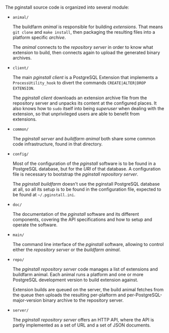 The pginstall source code is organized into several module:

  - `animal/`

    The buildfarm *animal* is responsible for building *extensions*. That
    means `git clone` and `make install`, then packaging the resulting files
    into a platform specific *archive*.

    The *animal* connects to the *repository server* in order to know what
    extension to build, then connects again to upload the generated binary
    archives.

  - `client/`

    The main *pginstall client* is a PostgreSQL Extension that implements a
    `ProcessUtility_hook` to divert the commands `CREATE|ALTER|DROP
    EXTENSION`.
    
    The *pginstall client* downloads an extension archive file from the
    repository server and unpacks its content at the configured places. It
    also knows how to `sudo` itself into being *superuser* when dealing with
    the extension, so that unprivileged users are able to benefit from
    extensions.

  - `common/`

    The *pginstall server* and *buildfarm animal* both share some common
    code infrastructure, found in that directory.

  - `config/`
  
    Most of the configuration of the *pginstall* software is to be found in
    a PostgreSQL database, but for the *URI* of that database. A
    configuration file is necessary to bootstrap the *pginstall repository
    server*.
    
    The *pginstall buildfarm* doesn't use the pginstall PostgreSQL database
    at all, so all its setup is to be found in the configuration file,
    expected to be found at `~/.pginstall.ini`.

  - `doc/`
  
    The documentation of the *pginstall* software and its different
    components, covering the API specifications and how to setup and operate
    the software.
  
  - `main/`

    The command line interface of the *pginstall* software, allowing to
    control either the *repository server* or the *buildfarm animal*.

  - `repo/`
  
    The *pginstall repository server* code manages a list of extensions and
    buildfarm animal. Each animal runs a platform and one or more PostgreSQL
    development version to build extension against.
    
    Extension builds are queued on the server, the build animal fetches from
    the queue then uploads the resulting per-plaftorm and
    per-PostgreSQL-major-version binary archive to the repository server.
  
  - `server/`
  
    The *pginstall repository server* offers an HTTP API, where the API is
    partly implemented as a set of URL and a set of JSON documents.


